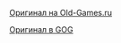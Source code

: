 [Оригинал на Old-Games.ru](https://www.old-games.ru/game/1138.html)

[Оригинал в GOG](https://www.gog.com/game/jazz_jackrabbit_collection)